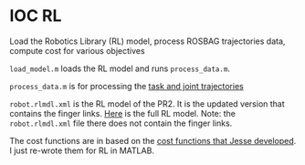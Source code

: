 # IOC RL

Load the Robotics Library (RL) model, process ROSBAG trajectories data, compute cost for various objectives

`load_model.m` loads the RL model and runs `process_data.m`.

`process_data.m` is for processing the [task and joint trajectories](https://drive.google.com/drive/u/0/folders/1GMlAUqx0Xcv6XFsNGpDpAw9AUsJXiUOW)

`robot.rlmdl.xml` is the RL model of the PR2. It is the updated version that contains the finger links. [Here](https://github.com/slin14/PR2-DH) is the full RL model. Note: the `robot.rlmdl.xml` file there does not contain the finger links.

The cost functions are in based on the [cost functions that Jesse developed](https://gitlab.com/jesse.li2002/moveit/-/tree/skill_transfer/moveit_planners/ompl/ompl_interface/include/moveit/ompl_interface/detail). I just re-wrote them for RL in MATLAB.